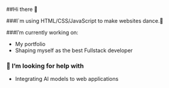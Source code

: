 ##Hi there 👋

###I`m using HTML/CSS/JavaScript to make websites dance.🕺

###I’m currently working on:
<ul> 
  <li>My portfolio</li>
  <li>Shaping myself as the best Fullstack developer</li>
</ul>

### 🤔 I’m looking for help with

- Integrating AI models to web applications
<!--
**Polleon462/Polleon462** is a ✨ _special_ ✨ repository because its `README.md` (this file) appears on your GitHub profile.

Here are some ideas to get you started:

- 🔭 I’m currently working on ...
- 🌱 I’m currently learning ...
- 👯 I’m looking to collaborate on ...
- 🤔 I’m looking for help with ...
- 💬 Ask me about ...
- 📫 How to reach me: ...
- 😄 Pronouns: ...
- ⚡ Fun fact: ...
-->

